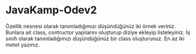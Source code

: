 # JavaKamp-Odev2

Özellik nesnesi olarak tanımladığımızı düşündüğünüz iki örnek veriniz.
Bunlara ait class, contructor yapılarını oluşturup diziye ekleyip listeleyiniz.
İş sınıfı olarak tanımladığımızı düşündüğünüz bir class oluşturunuz. En az iki metot yazınız. 
